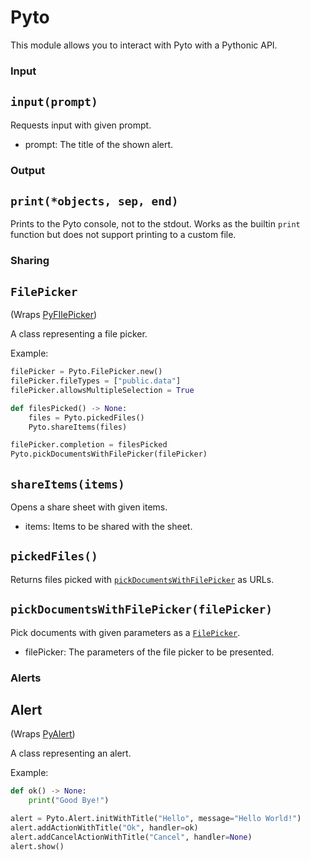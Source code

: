 # Pyto

This module allows you to interact with Pyto with a Pythonic API.

### Input

## `input(prompt)`

Requests input with given prompt.

- prompt: The title of the shown alert.

### Output

## `print(*objects, sep, end)`

Prints to the Pyto console, not to the stdout. Works as the builtin `print` function but does not support printing to a custom file.

### Sharing

## `FilePicker`
(Wraps [PyFIlePicker](PyFilePicker/))

A class representing a file picker.

Example:

```python
filePicker = Pyto.FilePicker.new()
filePicker.fileTypes = ["public.data"]
filePicker.allowsMultipleSelection = True

def filesPicked() -> None:
    files = Pyto.pickedFiles()
    Pyto.shareItems(files)

filePicker.completion = filesPicked
Pyto.pickDocumentsWithFilePicker(filePicker)
```

## `shareItems(items)`

Opens a share sheet with given items.

- items: Items to be shared with the sheet.

## `pickedFiles()`

Returns files picked with [`pickDocumentsWithFilePicker`](#pickDocumentsWithFilePicker(filePicker)) as URLs.

## `pickDocumentsWithFilePicker(filePicker)`

Pick documents with given parameters as a [`FilePicker`](#FilePicker).

- filePicker: The parameters of the file picker to be presented.

### Alerts

## Alert
(Wraps [PyAlert](PyAlert/))

A class representing an alert.

Example:

```python
def ok() -> None:
    print("Good Bye!")

alert = Pyto.Alert.initWithTitle("Hello", message="Hello World!")
alert.addActionWithTitle("Ok", handler=ok)
alert.addCancelActionWithTitle("Cancel", handler=None)
alert.show()
```
